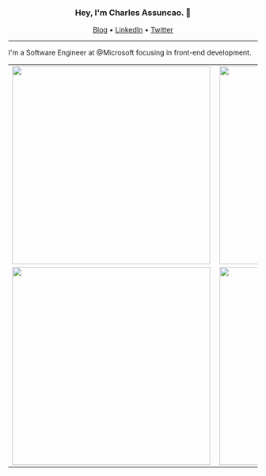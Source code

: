 <h3 align="center">Hey, I'm Charles Assuncao. 🤟</h3>

<p align="center">
  <a href="https://charlesassuncao.tech/">Blog</a> •
  <a href="https://www.linkedin.com/in/charlesassuncao/">LinkedIn</a> •
  <a href="https://twitter.com/assuncaocharles">Twitter</a>
</p>

---

I'm a Software Engineer at @Microsoft focusing in front-end development. 

<center>
<table>
  <tr>
      <td><img width="400px" align="left" src="https://github-readme-stats.vercel.app/api/top-langs/?username=assuncaocharles&hide=html&layout=compact" /></td>
      <td><img width="400px" align="left" src="https://github-readme-stats.vercel.app/api?username=assuncaocharles"/></td>
  </tr>  
    <tr>
      <td><img width="400px" align="left" src="https://github-readme-stats.vercel.app/api/pin/?username=assuncaocharles&repo=fluentui" /></td>
      <td><img width="400px" align="left" src="https://github-readme-stats.vercel.app/api/pin/?username=assuncaocharles&repo=ngx-indexed-db" /></td>
  </tr>  
</table>
</center>

